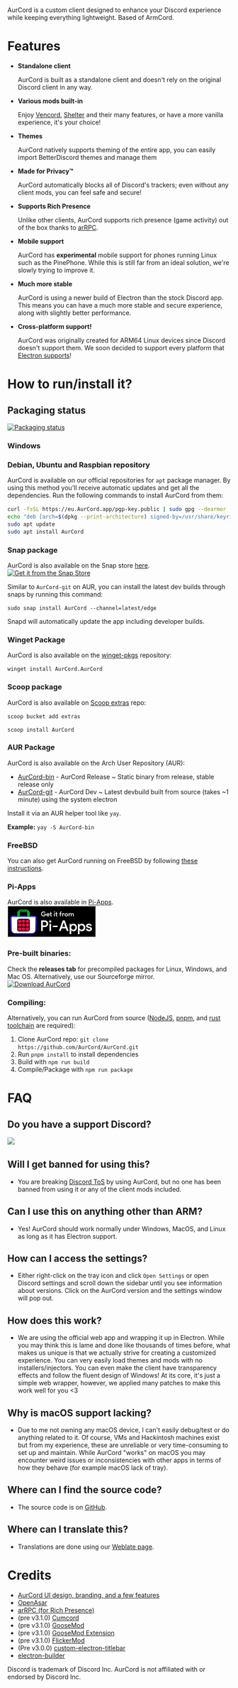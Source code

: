  <br>AurCord is a custom client designed to enhance your Discord experience while keeping everything lightweight. Based of ArmCord.
</div>

# Features

- **Standalone client** 

   AurCord is built as a standalone client and doesn't rely on the original Discord client in any way.

- **Various mods built-in**
 
   Enjoy [Vencord](https://github.com/Vendicated/Vencord), [Shelter](https://github.com/uwu/shelter) and their many features, or have a more vanilla experience, it's your choice!

- **Themes**

   AurCord natively supports theming of the entire app, you can easily import BetterDiscord themes and manage them

- **Made for Privacy™**

   AurCord automatically blocks all of Discord's trackers; even without any client mods, you can feel safe and secure!

- **Supports Rich Presence**

   Unlike other clients, AurCord supports rich presence (game activity) out of the box thanks to [arRPC](https://arrpc.openasar.dev).
   
- **Mobile support**

   AurCord has **experimental** mobile support for phones running Linux such as the PinePhone. While this is still far from an ideal solution, we're slowly trying to improve it.

- **Much more stable**

   AurCord is using a newer build of Electron than the stock Discord app. This means you can have a much more stable and secure experience, along with slightly better performance.


- **Cross-platform support!**

   AurCord was originally created for ARM64 Linux devices since Discord doesn't support them. We soon decided to support every platform that [Electron supports](https://github.com/electron/electron#platform-support)!
  
# How to run/install it?

## Packaging status
[![Packaging status](https://repology.org/badge/vertical-allrepos/AurCord.svg)](https://repology.org/project/AurCord/versions)

### Windows

### Debian, Ubuntu and Raspbian repository
AurCord is available on our official repositories for `apt` package manager. By using this method you'll receive automatic updates and get all the dependencies. Run the following commands to install AurCord from them:
```sh
curl -fsSL https://eu.AurCord.app/pgp-key.public | sudo gpg --dearmor -o /usr/share/keyrings/AurCord.gpg
echo "deb [arch=$(dpkg --print-architecture) signed-by=/usr/share/keyrings/AurCord.gpg] https://eu.AurCord.app/apt-repo stable main" | sudo tee /etc/apt/sources.list.d/AurCord.list
sudo apt update
sudo apt install AurCord
```
### Snap package
AurCord is also available on the Snap store [here](https://snapcraft.io/AurCord).   
<a href="https://snapcraft.io/AurCord">
<img alt="Get it from the Snap Store" src="https://snapcraft.io/static/images/badges/en/snap-store-black.svg" />
</a>  

Similar to `AurCord-git` on AUR, you can install the latest dev builds through snaps by running this command:
```shell
sudo snap install AurCord --channel=latest/edge
```
Snapd will automatically update the app including developer builds.
### Winget Package
AurCord is also available on the [winget-pkgs](https://github.com/microsoft/winget-pkgs) repository:
```
winget install AurCord.AurCord
```
### Scoop package
AurCord is also available on [Scoop extras](https://github.com/ScoopInstaller/Extras) repo:
```
scoop bucket add extras
```
```
scoop install AurCord
```
### AUR Package
AurCord is also available on the Arch User Repository (AUR):
- [AurCord-bin](https://aur.archlinux.org/packages/AurCord-bin) - AurCord Release ~ Static binary from release, stable release only
- [AurCord-git](https://aur.archlinux.org/packages/AurCord-git) - AurCord Dev ~ Latest devbuild built from source (takes ~1 minute) using the system electron

Install it via an AUR helper tool like `yay`.

**Example:** `yay -S AurCord-bin`
### FreeBSD
You can also get AurCord running on FreeBSD by following [these instructions](https://gist.github.com/txxlchains/4d29c982ac85d5d26f98a51040b5de37).
### Pi-Apps
AurCord is also available in [Pi-Apps](https://github.com/Botspot/pi-apps).  
[![badge](https://github.com/Botspot/pi-apps/blob/master/icons/badge.png?raw=true)](https://github.com/Botspot/pi-apps)

### Pre-built binaries:
 Check the **releases tab** for precompiled packages for Linux, Windows, and Mac OS. Alternatively, use our Sourceforge mirror.  
 <a href="https://sourceforge.net/projects/AurCord/files/latest/download"><img alt="Download AurCord" src="https://a.fsdn.com/con/app/sf-download-button" width=276 height=48 srcset="https://a.fsdn.com/con/app/sf-download-button?button_size=2x 2x"></a>

### Compiling:
 Alternatively, you can run AurCord from source ([NodeJS](https://nodejs.dev), [pnpm](https://pnpm.io/installation#using-npm), and [rust toolchain](https://www.rust-lang.org/tools/install) are required):    
 1. Clone AurCord repo: `git clone https://github.com/AurCord/AurCord.git`    
 2. Run `pnpm install` to install dependencies   
 3. Build with `npm run build`   
 4. Compile/Package with `npm run package`    


# FAQ
## Do you have a support Discord?

[![](https://dcbadge.vercel.app/api/server/TnhxcqynZ2)](https://discord.gg/TnhxcqynZ2)
## Will I get banned for using this?   
- You are breaking [Discord ToS](https://discord.com/terms#software-in-discord%E2%80%99s-services) by using AurCord, but no one has been banned from using it or any of the client mods included.

## Can I use this on anything other than ARM?
- Yes! AurCord should work normally under Windows, MacOS, and Linux as long as it has Electron support.  

## How can I access the settings?
- Either right-click on the tray icon and click `Open Settings` or open Discord settings and scroll down the sidebar until you see information about versions. Click on the AurCord version and the settings window will pop out.

## How does this work?   
- We are using the official web app and wrapping it up in Electron. While you may think this is lame and done like thousands of times before, what makes us unique is that we actually strive for creating a customized experience. You can very easily load themes and mods with no installers/injectors. You can even make the client have transparency effects and follow the fluent design of Windows! At its core, it's just a simple web wrapper, however, we applied many patches to make this work well for you <3

## Why is macOS support lacking?
- Due to me not owning any macOS device, I can't easily debug/test or do anything related to it. Of course, VMs and Hackintosh machines exist but from my experience, these are unreliable or very time-consuming to set up and maintain. While AurCord "works" on macOS you may encounter weird issues or inconsistencies with other apps in terms of how they behave (for example macOS lack of tray).

## Where can I find the source code?
- The source code is on [GitHub](https://github.com/AurCord/AurCord/).

## Where can I translate this?
- Translations are done using our [Weblate page](https://hosted.weblate.org/projects/AurCord/AurCord/).

# Credits
- [AurCord UI design, branding, and a few features](https://github.com/kckarnige)
- [OpenAsar](https://github.com/GooseMod/OpenAsar)
- [arRPC (for Rich Presence)](https://github.com/OpenAsar/arrpc)
- (pre v3.1.0) [Cumcord](https://github.com/Cumcord/Cumcord)
- (pre v3.1.0) [GooseMod](https://github.com/GooseMod/GooseMod)
- (pre v3.1.0) [GooseMod Extension](https://github.com/GooseMod/extension)
- (pre v3.1.0) [FlickerMod](https://github.com/FlickerMod)
- (Pre v3.0.0) [custom-electron-titlebar](https://github.com/AlexTorresSk/custom-electron-titlebar)
- [electron-builder](https://electron.build)
  
Discord is trademark of Discord Inc. AurCord is not affiliated with or endorsed by Discord Inc. 
